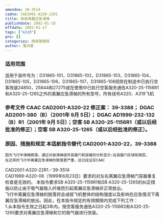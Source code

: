 ```yaml
---
amendno: 39-3514  
cadno: CAD2001-A320-22R1  
title: 改装离翼应急滑梯  
publishdate: 2002-01-10  
effdate: 2002-01-17  
tags: ["A320"]  
pns: []  
categories: 西南管理局  
author: 蒲洪勇  
---
```

  
### 适用范围  
适用于装件号为：D31865-101，D31865-102，D31865-103，D31865-104，D31865-105，D31865-106，D31865-107，D31865-108但除在制造中已执行空客改装24850，25844和27275或在使用中已执行空客服务通告A320-25-1156R1和A320-25-1265之外的离翼应急滑梯的所有型号，所有线号A320、A319飞机  
  
<!--more-->  
### 参考文件    CAAC CAD2001-A320-22 修正案： 39-3388； DGAC AD2001-380（B）（2001年 9月 5日）； DGAC AD1999-232-132（B）R1（2001年 9月 5日）；空客 SB A320-25-1156R1（或以后经批准的修正）；空客 SB A320-25-1265（或以后经批准的修正）。  
  
### 原因、措施和规定 本适航指令替代 CAD2001-A320-22，39-3388  
    因为飞行中滑梯脱落，通过对装滑梯组件容器门和容器的分析显示:在容器门区域有脱层。     在近来的飞行中离翼应急滑梯的脱落更严重，这已经证实CAAC  
  CAD2001-A320-22R1／39-3514  
CAD1999-A320-08（1999年6月23日）要求的对左右离翼应急滑梯门容器重复检查是无效的。     本指令要求SB A320-25-1156R1和SB A320-25-1265的纠正措施以防止由于吸气器吸入纤维而引起离翼应急滑梯非正常放出。  
    飞行中离翼应急滑梯的脱落将会减弱飞机整体的结构强度以及影响在应急情况下离翼应急滑梯的放出。因此，在本指令规定的有效期限内完成下列工作：  
    1.从本指令生效之日起3年内，按空客服务通告A320-25-1156R2和A320-25-1265要求对离翼应急滑梯和它的吸气器进行改装。  
